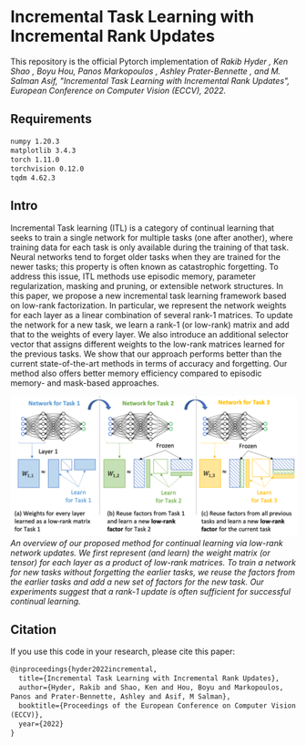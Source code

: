 # Incremental Task Learning with Incremental Rank Updates

This repository is the official Pytorch implementation of *Rakib Hyder , Ken Shao , Boyu Hou, Panos Markopoulos ,
Ashley Prater-Bennette , and M. Salman Asif, "Incremental Task Learning with Incremental Rank Updates", European Conference on Computer Vision (ECCV), 2022.*

## Requirements
```
numpy 1.20.3
matplotlib 3.4.3
torch 1.11.0
torchvision 0.12.0
tqdm 4.62.3
```

## Intro
Incremental Task learning (ITL) is a category of continual learning that seeks to train a single network for multiple tasks (one after another), where training data for each task is only available during the training of that task. Neural networks tend to forget older tasks when they are trained for the newer tasks; this property is often known as catastrophic forgetting. To address this issue, ITL methods use episodic memory, parameter regularization, masking and pruning, or extensible network structures. In this paper, we propose a new incremental task learning framework based on low-rank factorization. In particular, we represent the network weights for each layer as a linear combination of several rank-1 matrices. To update the network for a new task, we learn a rank-1 (or low-rank) matrix and add that to the weights of every layer. We also introduce an additional selector vector that assigns different weights to the low-rank matrices learned for the previous tasks. We show that our approach performs better than the current state-of-the-art methods in terms of accuracy and forgetting. Our method also offers better memory efficiency compared to episodic memory- and mask-based approaches. 

![intro figure](./intro.png)
*An overview of our proposed method for continual learning via low-rank network updates. We first represent (and learn) the weight matrix (or tensor) for each layer as a product of low-rank matrices. To train a network for new tasks without forgetting the earlier tasks, we reuse the factors from the earlier tasks and add a new set of factors for the new task. Our experiments suggest that a rank-1 update is often sufficient for successful continual learning.*
## Citation
If you use this code in your research, please cite this paper: 
 
```
@inproceedings{hyder2022incremental,
  title={Incremental Task Learning with Incremental Rank Updates},
  author={Hyder, Rakib and Shao, Ken and Hou, Boyu and Markopoulos, Panos and Prater-Bennette, Ashley and Asif, M Salman},
  booktitle={Proceedings of the European Conference on Computer Vision (ECCV)},
  year={2022}
}
```
